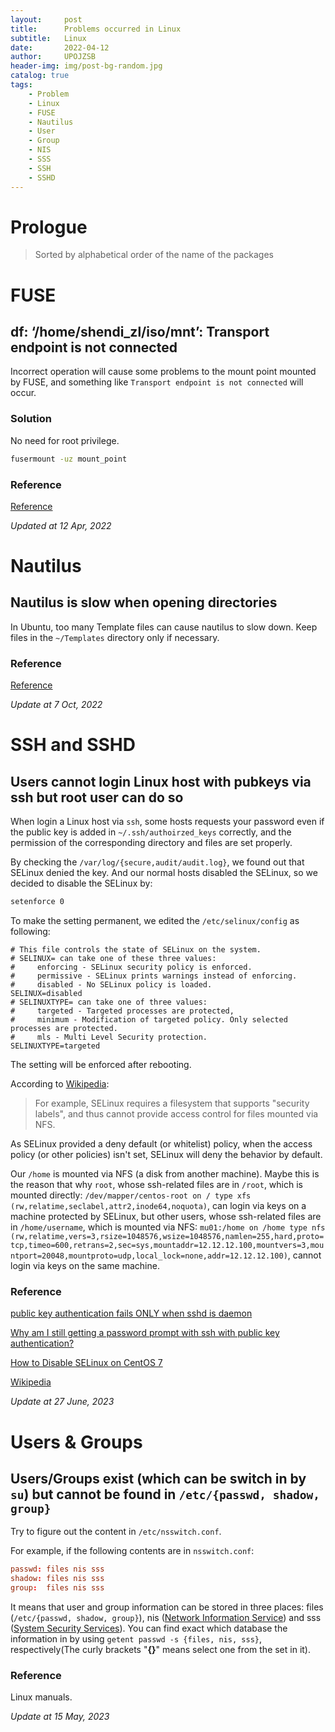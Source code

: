 ```yaml
---
layout:     post
title:      Problems occurred in Linux
subtitle:   Linux
date:       2022-04-12
author:     UPOJZSB
header-img: img/post-bg-random.jpg
catalog: true
tags:
    - Problem
    - Linux
    - FUSE
    - Nautilus
    - User
    - Group
    - NIS
    - SSS
    - SSH
    - SSHD
---
```


# Prologue

> Sorted by alphabetical order of the name of the packages

# FUSE
## df: ‘/home/shendi_zl/iso/mnt’: Transport endpoint is not connected

Incorrect operation will cause some problems to the mount point mounted by FUSE, and something like `Transport endpoint is not connected` will occur.

### Solution

No need for root privilege.

```bash
fusermount -uz mount_point
```

### Reference
[Reference](https://toolspond.com/fix-transport-endpoint-is-not-connected/)

*Updated at 12 Apr, 2022*

# Nautilus
## Nautilus is slow when opening directories

In Ubuntu, too many Template files can cause nautilus to slow down. Keep files in the `~/Templates` directory only if necessary.

### Reference
[Reference](https://www.reddit.com/r/pop_os/comments/rvvksq/comment/hr8cf5p/?utm_source=share&utm_medium=web2x&context=3)

*Update at 7 Oct, 2022*

# SSH and SSHD
## Users cannot login Linux host with pubkeys via ssh but root user can do so

When login a Linux host via `ssh`, some hosts requests your password even if the public key is added in `~/.ssh/authoirzed_keys` correctly, and the permission of the corresponding directory and files are set properly.

By checking the `/var/log/{secure,audit/audit.log}`, we found out that SELinux denied the key. And our normal hosts disabled the SELinux, so we decided to disable the SELinux by:

```bash
setenforce 0
```

To make the setting permanent, we edited the `/etc/selinux/config` as following:

```
# This file controls the state of SELinux on the system.
# SELINUX= can take one of these three values:
#     enforcing - SELinux security policy is enforced.
#     permissive - SELinux prints warnings instead of enforcing.
#     disabled - No SELinux policy is loaded.
SELINUX=disabled
# SELINUXTYPE= can take one of three values:
#     targeted - Targeted processes are protected,
#     minimum - Modification of targeted policy. Only selected processes are protected.
#     mls - Multi Level Security protection.
SELINUXTYPE=targeted
```

The setting will be enforced after rebooting.

According to [Wikipedia](https://en.wikipedia.org/w/index.php?title=AppArmor&oldid=1160711657#:~:text=For%20example%2C%20SELinux%20requires%20a%20filesystem%20that%20supports%20%22security%20labels%22%2C%20and%20thus%20cannot%20provide%20access%20control%20for%20files%20mounted%20via%20NFS.):
> For example, SELinux requires a filesystem that supports "security labels", and thus cannot provide access control for files mounted via NFS.

As SELinux provided a deny default (or whitelist) policy, when the access policy (or other policies) isn't set, SELinux will deny the behavior by default.

Our `/home` is mounted via NFS (a disk from another machine). Maybe this is the reason that why `root`, whose ssh-related files are in `/root`, which is mounted directly: `/dev/mapper/centos-root on / type xfs (rw,relatime,seclabel,attr2,inode64,noquota)`, can login via keys on a machine protected by SELinux, but other users, whose ssh-related files are in `/home/username`, which is mounted via NFS: `mu01:/home on /home type nfs (rw,relatime,vers=3,rsize=1048576,wsize=1048576,namlen=255,hard,proto=tcp,timeo=600,retrans=2,sec=sys,mountaddr=12.12.12.100,mountvers=3,mountport=20048,mountproto=udp,local_lock=none,addr=12.12.12.100)`, cannot login via keys on the same machine.

### Reference

[public key authentication fails ONLY when sshd is daemon](https://serverfault.com/questions/321534/public-key-authentication-fails-only-when-sshd-is-daemon)

[Why am I still getting a password prompt with ssh with public key authentication?](https://unix.stackexchange.com/questions/36540/why-am-i-still-getting-a-password-prompt-with-ssh-with-public-key-authentication)

[How to Disable SELinux on CentOS 7](https://linuxize.com/post/how-to-disable-selinux-on-centos-7/)

[Wikipedia](https://en.wikipedia.org/w/index.php?title=AppArmor&oldid=1160711657)

*Update at 27 June, 2023*


# Users & Groups
## Users/Groups exist (which can be switch in by `su`) but cannot be found in `/etc/{passwd, shadow, group}`

Try to figure out the content in `/etc/nsswitch.conf`.

For example, if the following contents are in `nsswitch.conf`:
```conf
passwd: files nis sss
shadow: files nis sss
group:  files nis sss
```
It means that user and group information can be stored in three places: files (`/etc/{passwd, shadow, group}`), nis ([Network Information Service](https://wiki.archlinux.org/title/NIS)) and sss ([System Security Services](https://sssd.io/)). You can find exact which database the information in by using `getent passwd -s {files, nis, sss}`, respectively(The curly brackets "**{}**" means select one from the set in it).

### Reference
Linux manuals.

*Update at 15 May, 2023*
